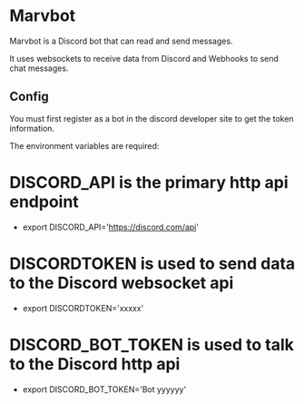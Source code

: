 # Marvbot

Marvbot is a Discord bot that can read and send messages.  

It uses websockets to receive data from Discord and Webhooks to send chat messages.   


## Config
You must first register as a bot in the discord developer site to get the token information.

The environment variables are required:

# DISCORD_API is the primary http api endpoint
- export DISCORD_API='https://discord.com/api'

# DISCORDTOKEN is used to send data to the Discord websocket api
- export DISCORDTOKEN='xxxxx'

# DISCORD_BOT_TOKEN is used to talk to the Discord http api
- export DISCORD_BOT_TOKEN='Bot yyyyyy'
